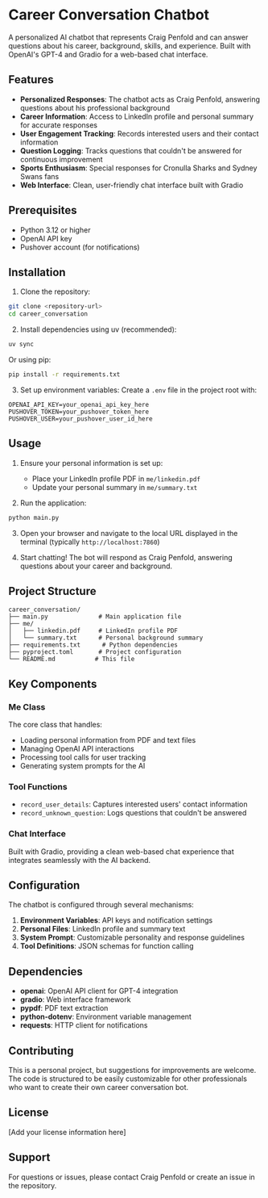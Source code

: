 # Career Conversation Chatbot

A personalized AI chatbot that represents Craig Penfold and can answer questions about his career, background, skills, and experience. Built with OpenAI's GPT-4 and Gradio for a web-based chat interface.

## Features

- **Personalized Responses**: The chatbot acts as Craig Penfold, answering questions about his professional background
- **Career Information**: Access to LinkedIn profile and personal summary for accurate responses
- **User Engagement Tracking**: Records interested users and their contact information
- **Question Logging**: Tracks questions that couldn't be answered for continuous improvement
- **Sports Enthusiasm**: Special responses for Cronulla Sharks and Sydney Swans fans
- **Web Interface**: Clean, user-friendly chat interface built with Gradio

## Prerequisites

- Python 3.12 or higher
- OpenAI API key
- Pushover account (for notifications)

## Installation

1. Clone the repository:
```bash
git clone <repository-url>
cd career_conversation
```

2. Install dependencies using uv (recommended):
```bash
uv sync
```

Or using pip:
```bash
pip install -r requirements.txt
```

3. Set up environment variables:
Create a `.env` file in the project root with:
```env
OPENAI_API_KEY=your_openai_api_key_here
PUSHOVER_TOKEN=your_pushover_token_here
PUSHOVER_USER=your_pushover_user_id_here
```

## Usage

1. Ensure your personal information is set up:
   - Place your LinkedIn profile PDF in `me/linkedin.pdf`
   - Update your personal summary in `me/summary.txt`

2. Run the application:
```bash
python main.py
```

3. Open your browser and navigate to the local URL displayed in the terminal (typically `http://localhost:7860`)

4. Start chatting! The bot will respond as Craig Penfold, answering questions about your career and background.

## Project Structure

```
career_conversation/
├── main.py              # Main application file
├── me/
│   ├── linkedin.pdf     # LinkedIn profile PDF
│   └── summary.txt      # Personal background summary
├── requirements.txt      # Python dependencies
├── pyproject.toml       # Project configuration
└── README.md           # This file
```

## Key Components

### Me Class
The core class that handles:
- Loading personal information from PDF and text files
- Managing OpenAI API interactions
- Processing tool calls for user tracking
- Generating system prompts for the AI

### Tool Functions
- `record_user_details`: Captures interested users' contact information
- `record_unknown_question`: Logs questions that couldn't be answered

### Chat Interface
Built with Gradio, providing a clean web-based chat experience that integrates seamlessly with the AI backend.

## Configuration

The chatbot is configured through several mechanisms:

1. **Environment Variables**: API keys and notification settings
2. **Personal Files**: LinkedIn profile and summary text
3. **System Prompt**: Customizable personality and response guidelines
4. **Tool Definitions**: JSON schemas for function calling

## Dependencies

- **openai**: OpenAI API client for GPT-4 integration
- **gradio**: Web interface framework
- **pypdf**: PDF text extraction
- **python-dotenv**: Environment variable management
- **requests**: HTTP client for notifications

## Contributing

This is a personal project, but suggestions for improvements are welcome. The code is structured to be easily customizable for other professionals who want to create their own career conversation bot.

## License

[Add your license information here]

## Support

For questions or issues, please contact Craig Penfold or create an issue in the repository.
